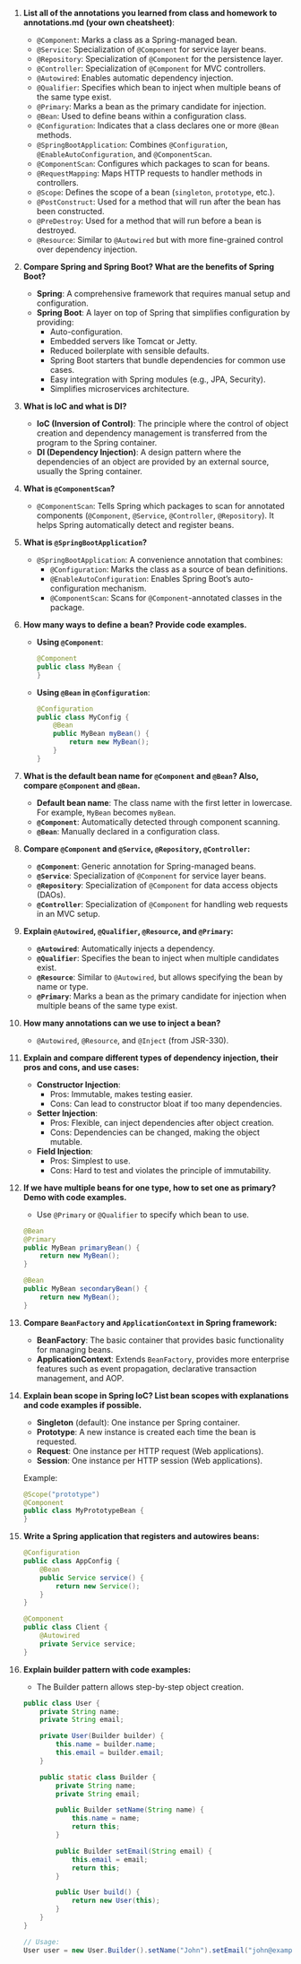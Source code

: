 1. **List all of the annotations you learned from class and homework to annotations.md (your own cheatsheet)**:
   - `@Component`: Marks a class as a Spring-managed bean.
   - `@Service`: Specialization of `@Component` for service layer beans.
   - `@Repository`: Specialization of `@Component` for the persistence layer.
   - `@Controller`: Specialization of `@Component` for MVC controllers.
   - `@Autowired`: Enables automatic dependency injection.
   - `@Qualifier`: Specifies which bean to inject when multiple beans of the same type exist.
   - `@Primary`: Marks a bean as the primary candidate for injection.
   - `@Bean`: Used to define beans within a configuration class.
   - `@Configuration`: Indicates that a class declares one or more `@Bean` methods.
   - `@SpringBootApplication`: Combines `@Configuration`, `@EnableAutoConfiguration`, and `@ComponentScan`.
   - `@ComponentScan`: Configures which packages to scan for beans.
   - `@RequestMapping`: Maps HTTP requests to handler methods in controllers.
   - `@Scope`: Defines the scope of a bean (`singleton`, `prototype`, etc.).
   - `@PostConstruct`: Used for a method that will run after the bean has been constructed.
   - `@PreDestroy`: Used for a method that will run before a bean is destroyed.
   - `@Resource`: Similar to `@Autowired` but with more fine-grained control over dependency injection.

2. **Compare Spring and Spring Boot? What are the benefits of Spring Boot?**
   - **Spring**: A comprehensive framework that requires manual setup and configuration.
   - **Spring Boot**: A layer on top of Spring that simplifies configuration by providing:
     - Auto-configuration.
     - Embedded servers like Tomcat or Jetty.
     - Reduced boilerplate with sensible defaults.
     - Spring Boot starters that bundle dependencies for common use cases.
     - Easy integration with Spring modules (e.g., JPA, Security).
     - Simplifies microservices architecture.

3. **What is IoC and what is DI?**
   - **IoC (Inversion of Control)**: The principle where the control of object creation and dependency management is transferred from the program to the Spring container.
   - **DI (Dependency Injection)**: A design pattern where the dependencies of an object are provided by an external source, usually the Spring container.

4. **What is `@ComponentScan`?**
   - `@ComponentScan`: Tells Spring which packages to scan for annotated components (`@Component`, `@Service`, `@Controller`, `@Repository`). It helps Spring automatically detect and register beans.

5. **What is `@SpringBootApplication`?**
   - `@SpringBootApplication`: A convenience annotation that combines:
     - `@Configuration`: Marks the class as a source of bean definitions.
     - `@EnableAutoConfiguration`: Enables Spring Boot’s auto-configuration mechanism.
     - `@ComponentScan`: Scans for `@Component`-annotated classes in the package.

6. **How many ways to define a bean? Provide code examples.**
   - **Using `@Component`**:
     ```java
     @Component
     public class MyBean {
     }
     ```
   - **Using `@Bean` in `@Configuration`**:
     ```java
     @Configuration
     public class MyConfig {
         @Bean
         public MyBean myBean() {
             return new MyBean();
         }
     }
     ```

7. **What is the default bean name for `@Component` and `@Bean`? Also, compare `@Component` and `@Bean`.**
   - **Default bean name**: The class name with the first letter in lowercase. For example, `MyBean` becomes `myBean`.
   - **`@Component`**: Automatically detected through component scanning.
   - **`@Bean`**: Manually declared in a configuration class.
   
8. **Compare `@Component` and `@Service`, `@Repository`, `@Controller`:**
   - **`@Component`**: Generic annotation for Spring-managed beans.
   - **`@Service`**: Specialization of `@Component` for service layer beans.
   - **`@Repository`**: Specialization of `@Component` for data access objects (DAOs).
   - **`@Controller`**: Specialization of `@Component` for handling web requests in an MVC setup.

9. **Explain `@Autowired`, `@Qualifier`, `@Resource`, and `@Primary`:**
   - **`@Autowired`**: Automatically injects a dependency.
   - **`@Qualifier`**: Specifies the bean to inject when multiple candidates exist.
   - **`@Resource`**: Similar to `@Autowired`, but allows specifying the bean by name or type.
   - **`@Primary`**: Marks a bean as the primary candidate for injection when multiple beans of the same type exist.

10. **How many annotations can we use to inject a bean?**
    - `@Autowired`, `@Resource`, and `@Inject` (from JSR-330).

11. **Explain and compare different types of dependency injection, their pros and cons, and use cases:**
    - **Constructor Injection**: 
      - Pros: Immutable, makes testing easier.
      - Cons: Can lead to constructor bloat if too many dependencies.
    - **Setter Injection**:
      - Pros: Flexible, can inject dependencies after object creation.
      - Cons: Dependencies can be changed, making the object mutable.
    - **Field Injection**:
      - Pros: Simplest to use.
      - Cons: Hard to test and violates the principle of immutability.

12. **If we have multiple beans for one type, how to set one as primary? Demo with code examples.**
    - Use `@Primary` or `@Qualifier` to specify which bean to use.
    ```java
    @Bean
    @Primary
    public MyBean primaryBean() {
        return new MyBean();
    }
    
    @Bean
    public MyBean secondaryBean() {
        return new MyBean();
    }
    ```

13. **Compare `BeanFactory` and `ApplicationContext` in Spring framework:**
    - **BeanFactory**: The basic container that provides basic functionality for managing beans.
    - **ApplicationContext**: Extends `BeanFactory`, provides more enterprise features such as event propagation, declarative transaction management, and AOP.

14. **Explain bean scope in Spring IoC? List bean scopes with explanations and code examples if possible.**
    - **Singleton** (default): One instance per Spring container.
    - **Prototype**: A new instance is created each time the bean is requested.
    - **Request**: One instance per HTTP request (Web applications).
    - **Session**: One instance per HTTP session (Web applications).

    Example:
    ```java
    @Scope("prototype")
    @Component
    public class MyPrototypeBean {
    }
    ```

15. **Write a Spring application that registers and autowires beans:**
    ```java
    @Configuration
    public class AppConfig {
        @Bean
        public Service service() {
            return new Service();
        }
    }
    
    @Component
    public class Client {
        @Autowired
        private Service service;
    }
    ```

16. **Explain builder pattern with code examples:**
    - The Builder pattern allows step-by-step object creation.
    ```java
    public class User {
        private String name;
        private String email;
    
        private User(Builder builder) {
            this.name = builder.name;
            this.email = builder.email;
        }
    
        public static class Builder {
            private String name;
            private String email;
    
            public Builder setName(String name) {
                this.name = name;
                return this;
            }
    
            public Builder setEmail(String email) {
                this.email = email;
                return this;
            }
    
            public User build() {
                return new User(this);
            }
        }
    }
    
    // Usage:
    User user = new User.Builder().setName("John").setEmail("john@example.com").build();
    ```

